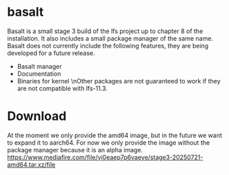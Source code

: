 # basalt
Basalt is a small stage 3 build of the lfs project up to chapter 8 of the installation. It also includes a small package manager of the same name.
Basalt does not currently include the following features, they are being developed for a future release.
- Basalt manager
- Documentation
- Binaries for kernel
\nOther packages are not guaranteed to work if they are not compatible with lfs-11.3.
# Download
At the moment we only provide the amd64 image, but in the future we want to expand it to aarch64.
For now we only provide the image without the package manager because it is an alpha image.
https://www.mediafire.com/file/vj0eaep7p6vaeye/stage3-20250721-amd64.tar.xz/file
